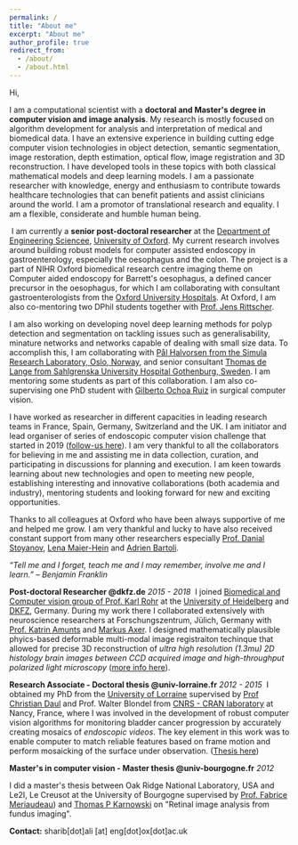```yaml
---
permalink: /
title: "About me"
excerpt: "About me"
author_profile: true
redirect_from: 
  - /about/
  - /about.html
---
```


Hi, 

I am a computational scientist with a **doctoral and Master's degree in computer vision and image analysis**. My research is mostly focused on algorithm development for analysis and interpretation of medical and biomedical data. I have an extensive experience in building cutting edge computer vision technologies in object detection, semantic segmentation, image restoration, depth estimation, optical flow, image registration and 3D reconstruction. I have developed tools in these topics with both classical mathematical models and deep learning models. I am a passionate researcher with knowledge, energy and enthusiasm to contribute towards healthcare technologies that can benefit patients and assist clinicians around the world. I am a promotor of translational research and equality. I am a flexible, considerate and humble human being.  

​
I am currently a **senior post-doctoral researcher** at the [Department of Engineering Sciencee](https://eng.ox.ac.uk), [University of Oxford](https://www.ox.ac.uk). My current research involves around building robust models for computer assisted endoscopy in gastroenterology, especially the oesophagus and the colon. The project is a part of NIHR Oxford biomedical research centre imaging theme on Computer aided endoscopy for Barrett's oesophagus, a defined cancer precursor in the oesophagus, for which I am collaborating with consultant gastroenterologists from the [Oxford University Hospitals](https://www.ouh.nhs.uk). At Oxford, I am also co-mentoring two DPhil students together with [Prof. Jens Rittscher](https://www.ndm.ox.ac.uk/team/jens-rittscher). 

I am also working on developing novel deep learning methods for polyp detection and segmentation on tackling issues such as generalisability, minature networks and networks capable of dealing with small size data. To accomplish this, I am collaborating with [Pål Halvorsen from the Simula Research Laboratory, Oslo, Norway](https://www.simula.no/people/paalh), and senior consultant [Thomas de Lange from Sahlgrenska University Hospital Gothenburg, Sweden](http://www.sahlgrenskaic.com/medical-care/sahlgrenska-university-hospital/). I am mentoring some students as part of this collaboration. I am also co-supervising one PhD student with [Gilberto Ochoa Ruiz](https://gda.itesm.mx/faculty/en/professors/gilberto-ochoa-ruiz) in surgical computer vision.

I have worked as researcher in different capacities in leading research teams in France, Spain, Germany, Switzerland and the UK. I am initiator and lead organiser of series of endoscopic computer vision challenge that started in 2019 ([follow-us here](https://twitter.com/cv_endo)). I am very thankful to all the collaborators for believing in me and assisting me in data collection, curation, and participating in discussions for planning and execution. I am keen towards learning about new technologies and open to meeting new people, establishing interesting and innovative collaborations (both academia and industry), mentoring students and looking forward for new and exciting opportunities. 

Thanks to all colleagues at Oxford who have been always supportive of me and helped me grow. I am very thankful and lucky to have also received constant support from many other researchers especially [Prof. Danial Stoyanov](https://www.ucl.ac.uk/surgical-robot-vision/people/danail-stoyanov), [Lena Maier-Hein](https://www.dkfz.de/en/cami/team/people/Lena_Maier-Hein.html) and [Adrien Bartoli](http://igt.ip.uca.fr/~ab/).

 *“Tell me and I forget, teach me and I may remember, involve me and I learn.” – Benjamin Franklin*

**Post-doctoral Researcher @dkfz.de**
*2015 - 2018*
​
I joined [Biomedical and Computer vision group of Prof. Karl Rohr](http://www.bioquant.uni-heidelberg.de/index.php?id=322) at the [University of Heidelberg](https://www.uni-heidelberg.de/en) and [DKFZ](https://www.dkfz.de/en/index.html), Germany. During my work there I collaborated extensively with neuroscience researchers at Forschungszentrum, Jülich, Germany with [Prof. Katrin Amunts](https://www.fz-juelich.de/SharedDocs/Personen/INM/INM-1/EN/Amunts_Katrin.html) and [Markus Axer](https://www.fz-juelich.de/SharedDocs/Personen/INM/INM-1/EN/Axer_Markus.html?nn=534704). I designed mathematically plausible phyics-based deformable multi-modal image registraiton techinque that allowed for precise 3D reconstruction of *ultra high resolution (1.3mu) 2D histology brain images between CCD acquired image and high-throughput polarized light microscopy* ([more info here](https://www.sciencedirect.com/science/article/pii/S1053811918305913)).

**Research Associate - Doctoral thesis @univ-lorraine.fr**
*2012 - 2015*
​
I obtained my PhD from the [University of Lorraine](https://welcome.univ-lorraine.fr/en/) supervised by [Prof Christian Daul](http://w3.cran.univ-lorraine.fr/christian.daul/?q=content/curriculum-vitae) and Prof. Walter Blondel from [CNRS - CRAN laboratory](http://www.cran.univ-lorraine.fr) at Nancy, France, where I was involved in the development of robust computer vision algorithms for monitoring bladder cancer progression by accurately creating mosaics of *endoscopic videos*. The key element in this work was to enable computer to match reliable features based on frame motion and perform mosaicking of the surface under observation. ([Thesis here](https://tel.archives-ouvertes.fr/tel-01265099/))

**Master's in computer vision - Master thesis @univ-bourgogne.fr**
*2012*

I did a master's thesis between Oak Ridge National Laboratory, USA and Le2I, Le Creusot at the University of Bourgogne supervised by [Prof. Fabrice Meriaudeau](https://www.researchgate.net/profile/Fabrice-Meriaudeau)) and [Thomas P Karnowski](https://www.ornl.gov/staff-profile/thomas-p-karnowski) on "Retinal image analysis from fundus imaging". 

<!-- 
This is the front page of a website that is powered by the [academicpages template](https://github.com/academicpages/academicpages.github.io) and hosted on GitHub pages. [GitHub pages](https://pages.github.com) is a free service in which websites are built and hosted from code and data stored in a GitHub repository, automatically updating when a new commit is made to the respository. This template was forked from the [Minimal Mistakes Jekyll Theme](https://mmistakes.github.io/minimal-mistakes/) created by Michael Rose, and then extended to support the kinds of content that academics have: publications, talks, teaching, a portfolio, blog posts, and a dynamically-generated CV. You can fork [this repository](https://github.com/academicpages/academicpages.github.io) right now, modify the configuration and markdown files, add your own PDFs and other content, and have your own site for free, with no ads! An older version of this template powers my own personal website at [stuartgeiger.com](http://stuartgeiger.com), which uses [this Github repository](https://github.com/staeiou/staeiou.github.io).

About me
======
Like many other Jekyll-based GitHub Pages templates, academicpages makes you separate the website's content from its form. The content & metadata of your website are in structured markdown files, while various other files constitute the theme, specifying how to transform that content & metadata into HTML pages. You keep these various markdown (.md), YAML (.yml), HTML, and CSS files in a public GitHub repository. Each time you commit and push an update to the repository, the [GitHub pages](https://pages.github.com/) service creates static HTML pages based on these files, which are hosted on GitHub's servers free of charge.

Many of the features of dynamic content management systems (like Wordpress) can be achieved in this fashion, using a fraction of the computational resources and with far less vulnerability to hacking and DDoSing. You can also modify the theme to your heart's content without touching the content of your site. If you get to a point where you've broken something in Jekyll/HTML/CSS beyond repair, your markdown files describing your talks, publications, etc. are safe. You can rollback the changes or even delete the repository and start over -- just be sure to save the markdown files! Finally, you can also write scripts that process the structured data on the site, such as [this one](https://github.com/academicpages/academicpages.github.io/blob/master/talkmap.ipynb) that analyzes metadata in pages about talks to display [a map of every location you've given a talk](https://academicpages.github.io/talkmap.html).

Getting started
======
1. Register a GitHub account if you don't have one and confirm your e-mail (required!)
1. Fork [this repository](https://github.com/academicpages/academicpages.github.io) by clicking the "fork" button in the top right. 
1. Go to the repository's settings (rightmost item in the tabs that start with "Code", should be below "Unwatch"). Rename the repository "[your GitHub username].github.io", which will also be your website's URL.
1. Set site-wide configuration and create content & metadata (see below -- also see [this set of diffs](http://archive.is/3TPas) showing what files were changed to set up [an example site](https://getorg-testacct.github.io) for a user with the username "getorg-testacct")
1. Upload any files (like PDFs, .zip files, etc.) to the files/ directory. They will appear at https://[your GitHub username].github.io/files/example.pdf.  
1. Check status by going to the repository settings, in the "GitHub pages" section

Site-wide configuration
------
The main configuration file for the site is in the base directory in [_config.yml](https://github.com/academicpages/academicpages.github.io/blob/master/_config.yml), which defines the content in the sidebars and other site-wide features. You will need to replace the default variables with ones about yourself and your site's github repository. The configuration file for the top menu is in [_data/navigation.yml](https://github.com/academicpages/academicpages.github.io/blob/master/_data/navigation.yml). For example, if you don't have a portfolio or blog posts, you can remove those items from that navigation.yml file to remove them from the header. 

Create content & metadata
------
For site content, there is one markdown file for each type of content, which are stored in directories like _publications, _talks, _posts, _teaching, or _pages. For example, each talk is a markdown file in the [_talks directory](https://github.com/academicpages/academicpages.github.io/tree/master/_talks). At the top of each markdown file is structured data in YAML about the talk, which the theme will parse to do lots of cool stuff. The same structured data about a talk is used to generate the list of talks on the [Talks page](https://academicpages.github.io/talks), each [individual page](https://academicpages.github.io/talks/2012-03-01-talk-1) for specific talks, the talks section for the [CV page](https://academicpages.github.io/cv), and the [map of places you've given a talk](https://academicpages.github.io/talkmap.html) (if you run this [python file](https://github.com/academicpages/academicpages.github.io/blob/master/talkmap.py) or [Jupyter notebook](https://github.com/academicpages/academicpages.github.io/blob/master/talkmap.ipynb), which creates the HTML for the map based on the contents of the _talks directory).

**Markdown generator**

I have also created [a set of Jupyter notebooks](https://github.com/academicpages/academicpages.github.io/tree/master/markdown_generator
) that converts a CSV containing structured data about talks or presentations into individual markdown files that will be properly formatted for the academicpages template. The sample CSVs in that directory are the ones I used to create my own personal website at stuartgeiger.com. My usual workflow is that I keep a spreadsheet of my publications and talks, then run the code in these notebooks to generate the markdown files, then commit and push them to the GitHub repository.

How to edit your site's GitHub repository
------
Many people use a git client to create files on their local computer and then push them to GitHub's servers. If you are not familiar with git, you can directly edit these configuration and markdown files directly in the github.com interface. Navigate to a file (like [this one](https://github.com/academicpages/academicpages.github.io/blob/master/_talks/2012-03-01-talk-1.md) and click the pencil icon in the top right of the content preview (to the right of the "Raw | Blame | History" buttons). You can delete a file by clicking the trashcan icon to the right of the pencil icon. You can also create new files or upload files by navigating to a directory and clicking the "Create new file" or "Upload files" buttons. 

Example: editing a markdown file for a talk
![Editing a markdown file for a talk](/images/editing-talk.png) -->

**Contact:** sharib[dot]ali [at] eng[dot]ox[dot]ac.uk 

<!-- For more info
------
More info about configuring academicpages can be found in [the guide](https://academicpages.github.io/markdown/). The [guides for the Minimal Mistakes theme](https://mmistakes.github.io/minimal-mistakes/docs/configuration/) (which this theme was forked from) might also be helpful. -->
